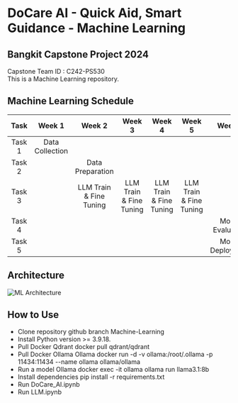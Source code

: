 # DoCare AI - Quick Aid, Smart Guidance - Machine Learning

## Bangkit Capstone Project 2024
Capstone Team ID : C242-PS530<br>
This is a Machine Learning repository.

## Machine Learning Schedule
|Task  |Week 1         |Week 2                 |Week 3                 |Week 4                 |Week 5                 |Week 6          |
|:----:|:-------------:|:---------------------:|:---------------------:|:---------------------:|:---------------------:|:--------------:|
|Task 1|Data Collection|                       |                       |                       |                       |                |
|Task 2|               |Data Preparation       |                       |                       |                       |                |
|Task 3|               |LLM Train & Fine Tuning|LLM Train & Fine Tuning|LLM Train & Fine Tuning|LLM Train & Fine Tuning|                |
|Task 4|               |                       |                       |                       |                       |Model Evaluation|
|Task 5|               |                       |                       |                       |                       |Model Deployment|

## Architecture
![ML Architecture]()

## How to Use
- Clone repository github branch Machine-Learning
- Install Python version >= 3.9.18.
- Pull Docker Qdrant docker pull qdrant/qdrant
- Pull Docker Ollama Ollama docker run -d -v ollama:/root/.ollama -p 11434:11434 --name ollama ollama/ollama
- Run a model  Ollama docker exec -it ollama ollama run llama3.1:8b
- Install dependencies pip install -r requirements.txt
- Run DoCare_AI.ipynb
- Run LLM.ipynb
